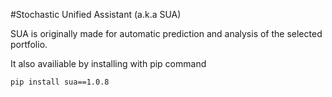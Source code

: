 #Stochastic Unified Assistant (a.k.a SUA) 

SUA is originally made for automatic prediction and analysis of the selected portfolio.

It also availiable by installing with pip command 
```
pip install sua==1.0.8
```
